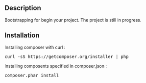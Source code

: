 <h2>Description</h2>
Bootstrapping for begin your project.
The project is still in progress.

<h2>Installation</h2>

  <p>Installing composer with curl : </p>
  <pre>curl -sS https://getcomposer.org/installer | php</pre>
  
  <p>Installing composents specified in composer.json :</p>
  <pre>composer.phar install</pre>

